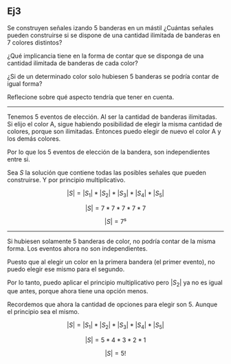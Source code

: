 ## Ej3
Se construyen señales izando 5 banderas en un mástil ¿Cuántas señales pueden construirse si se dispone de una cantidad ilimitada de banderas en 7 colores distintos? 

¿Qué implicancia tiene en la forma de contar que se disponga de una cantidad ilimitada de banderas de cada color?

¿Si de un determinado color solo hubiesen 5 banderas se podría contar de igual forma? 

Reflecione sobre qué aspecto tendría que tener en cuenta.

---

Tenemos 5 eventos de elección. Al ser la cantidad de banderas ilimitadas. Si elijo el color A, sigue habiendo posibilidad de elegir la misma cantidad de colores, porque son ilimitadas. Entonces puedo elegir de nuevo el color A y los demás colores.

Por lo que los 5 eventos de elección de la bandera, son independientes entre si.

Sea $S$ la solución que contiene todas las posibles señales que pueden construirse. Y por principio multiplicativo.

$$ |S| = |S_1| * |S_2| * |S_3| * |S_4| * |S_5|
$$


$$ |S| = 7 * 7 * 7 * 7 * 7
$$

$$ |S| = 7⁵$$

---
Si hubiesen solamente 5 banderas de color, no podría contar de la misma forma. Los eventos ahora no son independientes. 

Puesto que al elegir un color en la primera bandera (el primer evento), no puedo elegir ese mismo para el segundo.

Por lo tanto, puedo aplicar el principio multiplicativo pero $|S_2|$ ya no es igual que antes, porque ahora tiene una opción menos.

Recordemos que ahora la cantidad de opciones para elegir son 5. Aunque el principio sea el mismo.

$$ |S| = |S_1| * |S_2| * |S_3| * |S_4| * |S_5|
$$


$$ |S| = 5 * 4 * 3 * 2 * 1
$$

$$ |S| = 5!$$